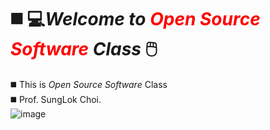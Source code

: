 # ◼️ 💻*Welcome to <span style="color:red">Open Source Software</span> Class* 🖱️
◼️ This is _Open Source Software_ Class  
◼️ Prof. SungLok Choi. 
<br/>![image](https://m.blog.naver.com/we-korea/220515301674?view=img_2)

<!--
**seol731/seol731** is a ✨ _special_ ✨ repository because its `README.md` (this file) appears on your GitHub profile.

Here are some ideas to get you started:

- 🔭 I’m currently working on ...
- 🌱 I’m currently learning ...
- 👯 I’m looking to collaborate on ...
- 🤔 I’m looking for help with ...
- 💬 Ask me about ...
- 📫 How to reach me: ...
- 😄 Pronouns: ...
- ⚡ Fun fact: ...
-->
